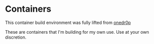 # Containers

This container build environment was fully lifted from [onedr0p](https://github.com/onedr0p/containers)

These are containers that I'm building for my own use. Use at your own discretion.
